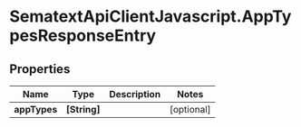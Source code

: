 # SematextApiClientJavascript.AppTypesResponseEntry

## Properties
| Name         | Type         | Description | Notes      |
| ------------ | ------------ | ----------- | ---------- |
| **appTypes** | **[String]** |             | [optional] |
